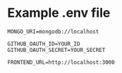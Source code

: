 # Example .env file
```
MONGO_URI=mongodb://localhost

GITHUB_OAUTH_ID=YOUR_ID
GITHUB_OAUTH_SECRET=YOUR_SECRET

FRONTEND_URL=http://localhost:3000
```